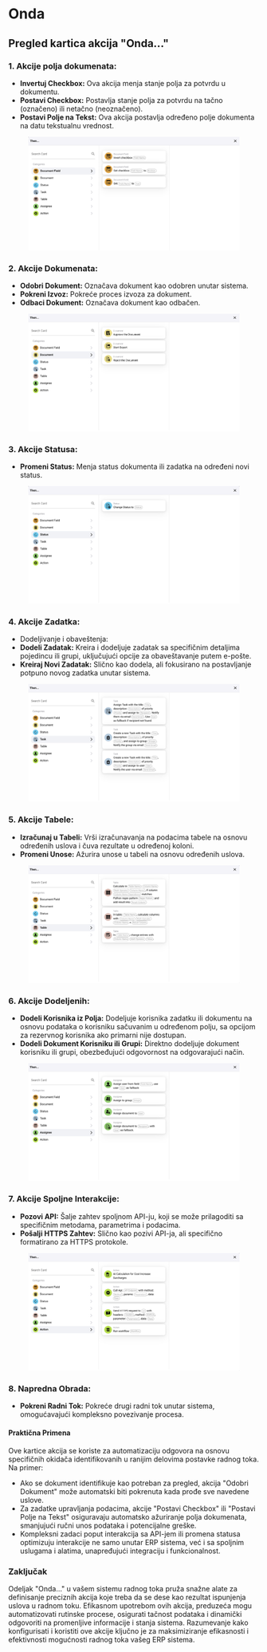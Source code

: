 # Onda

## Pregled kartica akcija "Onda..."

### **1. Akcije polja dokumenata:**

* **Invertuj Checkbox:** Ova akcija menja stanje polja za potvrdu u dokumentu.
* **Postavi Checkbox:** Postavlja stanje polja za potvrdu na tačno (označeno) ili netačno (neoznačeno).
* **Postavi Polje na Tekst:** Ova akcija postavlja određeno polje dokumenta na datu tekstualnu vrednost.

<figure><img src="../../.gitbook/assets/then1.png" alt=""><figcaption></figcaption></figure>

### **2. Akcije Dokumenata:**

* **Odobri Dokument:** Označava dokument kao odobren unutar sistema.
* **Pokreni Izvoz:** Pokreće proces izvoza za dokument.
* **Odbaci Dokument:** Označava dokument kao odbačen.

<figure><img src="../../.gitbook/assets/then2.png" alt=""><figcaption></figcaption></figure>

### **3. Akcije Statusa:**

* **Promeni Status:** Menja status dokumenta ili zadatka na određeni novi status.

<figure><img src="../../.gitbook/assets/then3.png" alt=""><figcaption></figcaption></figure>

### **4. Akcije Zadatka:**

* Dodeljivanje i obaveštenja:
* **Dodeli Zadatak:** Kreira i dodeljuje zadatak sa specifičnim detaljima pojedincu ili grupi, uključujući opcije za obaveštavanje putem e-pošte.
* **Kreiraj Novi Zadatak:** Slično kao dodela, ali fokusirano na postavljanje potpuno novog zadatka unutar sistema.

<figure><img src="../../.gitbook/assets/then4.png" alt=""><figcaption></figcaption></figure>

### **5. Akcije Tabele:**

* **Izračunaj u Tabeli:** Vrši izračunavanja na podacima tabele na osnovu određenih uslova i čuva rezultate u određenoj koloni.
* **Promeni Unose:** Ažurira unose u tabeli na osnovu određenih uslova.

<figure><img src="../../.gitbook/assets/then5.png" alt=""><figcaption></figcaption></figure>

### **6. Akcije Dodeljenih:**

* **Dodeli Korisnika iz Polja:** Dodeljuje korisnika zadatku ili dokumentu na osnovu podataka o korisniku sačuvanim u određenom polju, sa opcijom za rezervnog korisnika ako primarni nije dostupan.
* **Dodeli Dokument Korisniku ili Grupi:** Direktno dodeljuje dokument korisniku ili grupi, obezbeđujući odgovornost na odgovarajući način.

<figure><img src="../../.gitbook/assets/then6.png" alt=""><figcaption></figcaption></figure>

### **7. Akcije Spoljne Interakcije:**

* **Pozovi API:** Šalje zahtev spoljnom API-ju, koji se može prilagoditi sa specifičnim metodama, parametrima i podacima.
* **Pošalji HTTPS Zahtev:** Slično kao pozivi API-ja, ali specifično formatirano za HTTPS protokole.

<figure><img src="../../.gitbook/assets/then7.png" alt=""><figcaption></figcaption></figure>

### **8. Napredna Obrada:**

* **Pokreni Radni Tok:** Pokreće drugi radni tok unutar sistema, omogućavajući kompleksno povezivanje procesa.

#### Praktična Primena

Ove kartice akcija se koriste za automatizaciju odgovora na osnovu specifičnih okidača identifikovanih u ranijim delovima postavke radnog toka. Na primer:

* Ako se dokument identifikuje kao potreban za pregled, akcija "Odobri Dokument" može automatski biti pokrenuta kada prođe sve navedene uslove.
* Za zadatke upravljanja podacima, akcije "Postavi Checkbox" ili "Postavi Polje na Tekst" osiguravaju automatsko ažuriranje polja dokumenata, smanjujući ručni unos podataka i potencijalne greške.
* Kompleksni zadaci poput interakcija sa API-jem ili promena statusa optimizuju interakcije ne samo unutar ERP sistema, već i sa spoljnim uslugama i alatima, unapređujući integraciju i funkcionalnost.

### Zaključak

Odeljak "Onda..." u vašem sistemu radnog toka pruža snažne alate za definisanje preciznih akcija koje treba da se dese kao rezultat ispunjenja uslova u radnom toku. Efikasnom upotrebom ovih akcija, preduzeća mogu automatizovati rutinske procese, osigurati tačnost podataka i dinamički odgovoriti na promenljive informacije i stanja sistema. Razumevanje kako konfigurisati i koristiti ove akcije ključno je za maksimiziranje efikasnosti i efektivnosti mogućnosti radnog toka vašeg ERP sistema.
